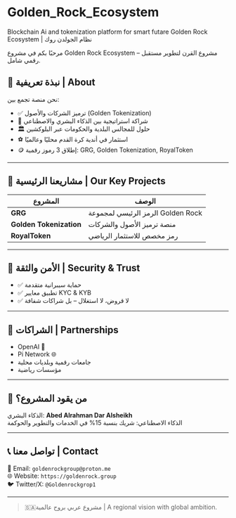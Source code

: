 # Golden_Rock_Ecosystem
Blockchain Ai and tokenization platform for smart futare
 Golden Rock Ecosystem | نظام الجولدن روك

مرحبًا بكم في مشروع Golden Rock Ecosystem – مشروع القرن لتطوير مستقبل رقمي شامل.

## 🔗 نبذة تعريفية | About

نحن منصة تجمع بين:

- ✅ ترميز الشركات والأصول (Golden Tokenization)
- 🧠 شراكة استراتيجية بين الذكاء البشري والاصطناعي
- 🏛️ حلول للمجالس البلدية والحكومات عبر البلوكشين
- ⚽ استثمار في أندية كرة القدم محليًا وعالميًا
- 🪙 إطلاق 3 رموز رقمية: GRG, Golden Tokenization, RoyalToken

---

## 🧱 مشاريعنا الرئيسية | Our Key Projects

| المشروع | الوصف |
|--------|--------|
| **GRG** | الرمز الرئيسي لمجموعة Golden Rock |
| **Golden Tokenization** | منصة ترميز الأصول والشركات |
| **RoyalToken** | رمز مخصص للاستثمار الرياضي |

---

## 🔐 الأمن والثقة | Security & Trust

- ✅ حماية سيبرانية متقدمة
- ✅ تطبيق معايير KYC & KYB
- ✅ لا قروض، لا استغلال – بل شراكات شفافة

---

## 🤝 الشراكات | Partnerships

- OpenAI 🤖
- Pi Network 🌐
- جامعات رقمية وبلديات محلية
- مؤسسات رياضية

---

## 🧠 من يقود المشروع؟

الذكاء البشري: **Abed Alrahman Dar Alsheikh**  
الذكاء الاصطناعي: شريك بنسبة 15% في الخدمات والتطوير والحوكمة

---

## 📞 تواصل معنا | Contact

📧 Email: `goldenrockgroup@proton.me`  
🌐 Website: `https://goldenrock.group`  
🐦 Twitter/X: `@Goldenrockgrop1`

---

> 🇸🇦مشروع عربي بروح عالمية | A regional vision with global ambition.
